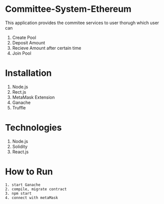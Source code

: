# Committee-System-Ethereum
This application provides the commitee services to user thorugh which user can
1. Create Pool
2. Deposit Amount 
3. Recieve Amount after certain time
4. Join Pool

# Installation
1. Node.js
2. Rect.js
3. MetaMask Extension
4. Ganache
5. Truffle

# Technologies
1. Node.js
2. Solidity
3. React.js

# How to Run
```
1. start Ganache
2. compile, migrate contract
3. npm start
4. connect with metaMask
```

